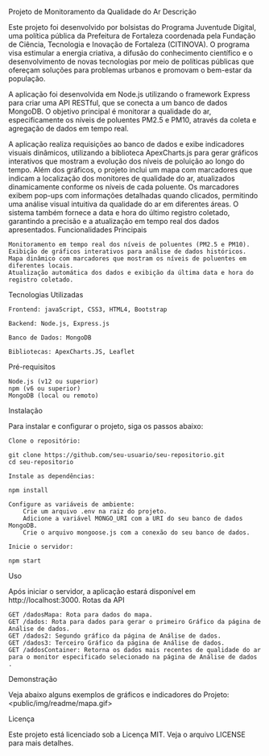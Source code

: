 Projeto de Monitoramento da Qualidade do Ar
Descrição

Este projeto foi desenvolvido por bolsistas do Programa Juventude Digital, uma política pública da Prefeitura de Fortaleza coordenada pela Fundação de Ciência, Tecnologia e Inovação de Fortaleza (CITINOVA). O programa visa estimular a energia criativa, a difusão do conhecimento científico e o desenvolvimento de novas tecnologias por meio de políticas públicas que ofereçam soluções para problemas urbanos e promovam o bem-estar da população.

A aplicação foi desenvolvida em Node.js utilizando o framework Express para criar uma API RESTful, que se conecta a um banco de dados MongoDB. O objetivo principal é monitorar a qualidade do ar, especificamente os níveis de poluentes PM2.5 e PM10, através da coleta e agregação de dados em tempo real.

A aplicação realiza requisições ao banco de dados e exibe indicadores visuais dinâmicos, utilizando a biblioteca ApexCharts.js para gerar gráficos interativos que mostram a evolução dos níveis de poluição ao longo do tempo. Além dos gráficos, o projeto inclui um mapa com marcadores que indicam a localização dos monitores de qualidade do ar, atualizados dinamicamente conforme os níveis de cada poluente. Os marcadores exibem pop-ups com informações detalhadas quando clicados, permitindo uma análise visual intuitiva da qualidade do ar em diferentes áreas. O sistema também fornece a data e hora do último registro coletado, garantindo a precisão e a atualização em tempo real dos dados apresentados.
Funcionalidades Principais

    Monitoramento em tempo real dos níveis de poluentes (PM2.5 e PM10).
    Exibição de gráficos interativos para análise de dados históricos.
    Mapa dinâmico com marcadores que mostram os níveis de poluentes em diferentes locais.
    Atualização automática dos dados e exibição da última data e hora do registro coletado.

Tecnologias Utilizadas

    Frontend: javaScript, CSS3, HTML4, Bootstrap

    Backend: Node.js, Express.js

    Banco de Dados: MongoDB

    Bibliotecas: ApexCharts.JS, Leaflet

Pré-requisitos

    Node.js (v12 ou superior)
    npm (v6 ou superior)
    MongoDB (local ou remoto)

Instalação

Para instalar e configurar o projeto, siga os passos abaixo:

    Clone o repositório:

    git clone https://github.com/seu-usuario/seu-repositorio.git
    cd seu-repositorio

    Instale as dependências:

    npm install

    Configure as variáveis de ambiente:
        Crie um arquivo .env na raiz do projeto.
        Adicione a variável MONGO_URI com a URI do seu banco de dados MongoDB.
        Crie o arquivo mongoose.js com a conexão do seu banco de dados.

    Inicie o servidor:

    npm start

Uso

Após iniciar o servidor, a aplicação estará disponível em http://localhost:3000.
Rotas da API

    GET /dadosMapa: Rota para dados do mapa.
    GET /dados: Rota para dados para gerar o primeiro Gráfico da página de Análise de dados.
    GET /dados2: Segundo gráfico da página de Análise de dados.
    GET /dados3: Terceiro Gráfico da página de Análise de dados.
    GET /addosContainer: Retorna os dados mais recentes de qualidade do ar para o monitor especificado selecionado na página de Análise de dados .

Demonstração

Veja abaixo alguns exemplos de gráficos e indicadores do Projeto:
<public/img/readme/mapa.gif>

Licença

Este projeto está licenciado sob a Licença MIT. Veja o arquivo LICENSE para mais detalhes.

